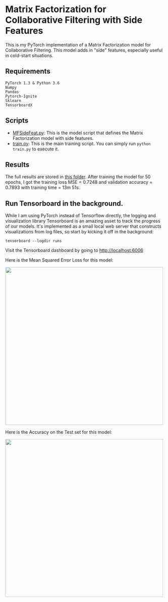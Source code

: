 # Matrix Factorization for Collaborative Filtering with Side Features

This is my PyTorch implementation of a Matrix Factorization model for Collaborative Filtering. This model adds in "side" features, especially useful in cold-start situations.

## Requirements
```
PyTorch 1.3 & Python 3.6
Numpy
Pandas
Pytorch-Ignite
Sklearn
TensorboardX
```

## Scripts
* [MFSideFeat.py](https://github.com/khanhnamle1994/transfer-rec/blob/master/Matrix-Factorization-Experiments/MF-Side-Features/MFSideFeat.py): This is the model script that defines the Matrix Factorization model with side features.
* [train.py](https://github.com/khanhnamle1994/transfer-rec/blob/master/Matrix-Factorization-Experiments/MF-Side-Features/train.py): This is the main training script. You can simply run `python train.py` to execute it.

## Results
The full results are stored in [this folder](https://github.com/khanhnamle1994/transfer-rec/tree/master/Matrix-Factorization-Experiments/MF-Side-Features/results). After training the model for 50 epochs, I got the training loss MSE = 0.7248 and validation accuracy = 0.7893 with training time = 13m 51s.

## Run Tensorboard in the background.
While I am using PyTorch instead of Tensorflow directly, the logging and visualization library Tensorboard is an amazing asset to track the progress of our models. It's implemented as a small local web server that constructs visualizations from log files, so start by kicking it off in the background:

```
tensorboard --logdir runs
```

Visit the Tensorboard dashboard by going to [http://localhost:6006](http://localhost:6006)

Here is the Mean Squared Error Loss for this model:

<img src="https://github.com/khanhnamle1994/transfer-rec/blob/master/Matrix-Factorization-Experiments/MF-Side-Features-CF-PyTorch/loss_mse.png" width="500" />

Here is the Accuracy on the Test set for this model:

<img src="https://github.com/khanhnamle1994/transfer-rec/blob/master/Matrix-Factorization-Experiments/MF-Side-Features-CF-PyTorch/valid_accuracy.png" width="500" />
